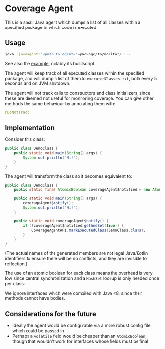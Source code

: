 # Coverage Agent

This is a small Java agent which dumps a list of all classes within a specified package in which code is executed.

## Usage

```bash
java -javaagent:"<path to agent>"=package/to/monitor/ ...
```

See also the [example](https://github.com/LlamaLad7/JetBrainsProject-CoverageAgent/tree/main/example), notably its
buildscript.

The agent will keep track of all executed classes within the specified package, and will dump a list of them to
`executedClasses.txt`, both every 5 seconds and on JVM shutdown.

The agent will not track calls to constructors and class initializers, since these are deemed not useful for monitoring
coverage. You can give other methods the same behaviour by annotating them with:

```java
@DoNotTrack
```

## Implementation

Consider this class:

```java
public class DemoClass {
    public static void main(String[] args) {
        System.out.println("Hi!");
    }
}
```

The agent will transform the class so it becomes equivalent to:

```java
public class DemoClass {
    public static final AtomicBoolean coverageAgent$notified = new AtomicBoolean();

    public static void main(String[] args) {
        coverageAgent$notify();
        System.out.println("Hi!");
    }

    public static void coverageAgent$notify() {
        if (!coverageAgent$notified.getAndSet(true)) {
            CoverageAgentAPI.markExecutedClass(DemoClass.class);
        }
    }
}
```

(The actual names of the generated members are not legal Java/Kotlin identifiers to ensure there will be no conflicts,
and they are invisible to reflection.)

The use of an atomic boolean for each class means the overhead is very low since central synchronization and a `HashSet`
lookup is only needed once per class.

We ignore interfaces which were compiled with Java <8, since their methods cannot have bodies.

## Considerations for the future

- Ideally the agent would be configurable via a more robust config file which could be passed in
- Perhaps a `volatile` field would be cheaper than an `AtomicBoolean`, though that wouldn't work for interfaces whose
  fields must be final